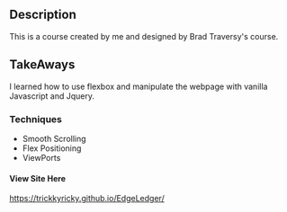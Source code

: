 ## Description
This is a course created by me and designed by Brad Traversy's course.
## TakeAways
I learned how to use flexbox and manipulate the webpage with
vanilla Javascript and Jquery.
### Techniques
- Smooth Scrolling
- Flex Positioning
- ViewPorts

#### View Site Here
https://trickkyricky.github.io/EdgeLedger/
